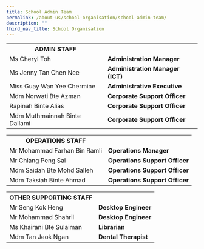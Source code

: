 ```yaml
---
title: School Admin Team
permalink: /about-us/school-organisation/school-admin-team/
description: ""
third_nav_title: School Organisation
---
```

<table>
<tbody>
<tr>
<th>ADMIN STAFF</th>
</tr>
<tr>
<td>Ms Cheryl Toh</td>
<td><strong>Administration Manager</strong></td>
</tr>
<tr>
<td>Ms Jenny Tan Chen Nee</td>
<td><strong>Administration Manager (ICT)</strong></td>
</tr>
<tr>
<td>Miss Guay Wan Yee Chermine</td>
<td><strong>Administrative Executive</strong></td>
</tr>
<tr>
<td>Mdm Norwati Bte Azman</td>
<td><strong>Corporate Support Officer</strong></td>
</tr>
<tr>
<td>Rapinah Binte Alias</td>
<td><strong>Corporate Support Officer</strong></td>
</tr>
	<td>Mdm Muthmainnah Binte Dailami</td>
<td><strong>Corporate Support Officer</strong></td>
</tr>
</tbody>
</table>
<table>
<tbody>
<tr>
<th>OPERATIONS STAFF</th>
</tr>
<tr>

</tr>
<tr>
<td>Mr Mohammad Farhan Bin Ramli</td>
<td><strong>Operations Manager</strong></td>
</tr>
<tr>
<td>Mr Chiang Peng Sai</td>
<td><strong>Operations Support Officer</strong></td>
</tr>
<tr>
<td>Mdm Saidah Bte Mohd Salleh</td>
<td><strong>Operations Support Officer</strong></td>
</tr>
	<td>Mdm Taksiah Binte Ahmad</td>
<td><strong>Operations Support Officer</strong></td>
</tr>
</tbody>
</table>
<table>
<tbody>
<tr>
<th>OTHER SUPPORTING STAFF</th>
</tr>
<tr>

</tr>
<tr>
<td>Mr Seng Kok Heng</td>
<td><strong>Desktop Engineer</strong></td>
</tr>
<tr>
	<td>Mr Mohammad Shahril</td>
<td><strong>Desktop Engineer</strong></td>
</tr>
<tr>
<td>Ms Khairani Bte Sulaiman</td>
<td><strong>Librarian</strong></td>
</tr>
<tr>
<td>Mdm Tan Jeok Ngan</td>
<td><strong>Dental Therapist</strong></td>
</tr>
</tbody>
</table>
